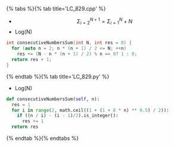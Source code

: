 {% tabs %}{% tab title='LC_829.cpp' %}

* $$ Σ_{i=2}^{N+1} = Σ_{i=1}^{N} + N $$
* Log(N)

```cpp
int consecutiveNumbersSum(int N, int res = 0) {
  for (auto n = 2; n * (n + 1) / 2 <= N; ++n)
    res += (N - n * (n + 1) / 2) % n == 0? 1 : 0;
  return res + 1;
}
```

{% endtab %}{% tab title='LC_829.py' %}

* Log(N)

```py
def consecutiveNumbersSum(self, n):
  res = 1
  for i in range(2, math.ceil((1 + (1 + 8 * n) ** 0.5) / 2)):
    if ((n / i) - (i - 1)/2).is_integer():
      res += 1
  return res
```

{% endtab %}{% endtabs %}
